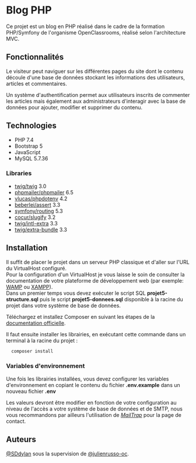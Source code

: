 
# Blog PHP

Ce projet est un blog en PHP réalisé dans le cadre de la formation PHP/Symfony de l'organisme OpenClassrooms, réalisé selon l'architecture MVC.
## Fonctionnalités
Le visiteur peut naviguer sur les différentes pages du site dont le contenu découle d'une base de données stockant les informations des utilisateurs, articles et commentaires.

Un système d'authentification permet aux utilisateurs inscrits de commenter les articles mais également aux administrateurs d'interagir avec la base de données pour ajouter, modifier et supprimer du contenu.

## Technologies

* PHP 7.4
* Bootstrap 5
* JavaScript
* MySQL 5.7.36

### Libraries

* [twig/twig](https://twig.symfony.com/) 3.0
* [phpmailer/phpmailer](https://github.com/PHPMailer/PHPMailer) 6.5
* [vlucas/phpdotenv](https://github.com/vlucas/phpdotenv) 4.2
* [beberlei/assert](https://github.com/beberlei/assert) 3.3
* [symfony/routing](https://github.com/beberlei/assert) 5.3
* [cocur/slugify](https://github.com/cocur/slugify) 3.2
* [twig/intl-extra](https://github.com/twigphp/intl-extra) 3.3
* [twig/extra-bundle](https://github.com/twigphp/twig-extra-bundle) 3.3
## Installation

Il suffit de placer le projet dans un serveur PHP classique et d'aller sur l'URL du VirtualHost configuré.  
Pour la configuration d'un VirtualHost je vous laisse le soin de consulter la documentation de votre plateforme de développement web (par exemple: [WAMP](https://www.wampserver.com/) ou [XAMPP](https://doc.ubuntu-fr.org/xampp)).  
Dans un premier temps vous devez exécuter le script SQL **projet5-structure.sql** puis le script **projet5-donnees.sql** disponible à la racine du projet dans votre système de base de données.

Téléchargez et installez Composer en suivant les étapes de la [documentation officielle](https://getcomposer.org/download/).

Il faut ensuite installer les librairies, en exécutant cette commande dans un terminal à la racine du projet :

```bash
  composer install
```
### Variables d'environnement
Une fois les librairies installées, vous devez configurer les variables d'environnement en copiant le contenu du fichier **.env.example** dans un nouveau fichier **.env**

Les valeurs devront être modifier en fonction de votre configuration au niveau de l'accès a votre système de base de données et de SMTP, nous vous recommandons par ailleurs l'utilisation de *[MailTrap](https://mailtrap.io/)* pour la page de contact.




## Auteurs

[@SDdylan](https://github.com/SDdylan) sous la supervision de [@julienrusso-oc](https://github.com/julienrusso-oc).

